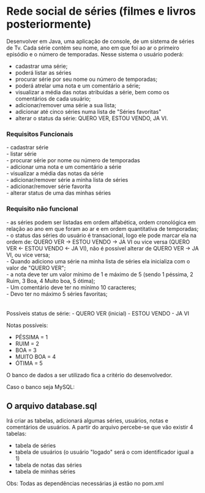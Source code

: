 # Rede social de séries (filmes e livros posteriormente)

Desenvolver em Java, uma aplicação de console, de um sistema de séries de Tv. 
Cada série contém seu nome, ano em que foi ao ar o primeiro episódio e o número de temporadas. 
Nesse sistema o usuário poderá:
- cadastrar uma série;
- poderá listar as séries 
- procurar série por seu nome ou número de temporadas;
- poderá atrelar uma nota e um comentário a série;
- visualizar a média das notas atribuídas a série, bem como os comentários de cada usuário;
- adicionar/remover uma série a sua lista;
- adicionar até cinco séries numa lista de "Séries favoritas"
- alterar o status da série: QUERO VER, ESTOU VENDO, JA VI.


<h3>Requisitos Funcionais</h3>
- cadastrar série<br>
- listar série<br>
- procurar série por nome ou número de temporadas<br>
- adicionar uma nota e um comentário a série<br>
- visualizar a média das notas da série<br>
- adicionar/remover série a minha lista de séries<br>
- adicionar/remover série favorita<br>
- alterar status de uma das minhas séries<br>

<h3>Requisito não funcional</h3>
- as séries podem ser listadas em ordem alfabética, ordem cronológica em relação ao ano em que foram ao ar e em ordem quantitativa de temporadas;<br>
- o status das séries do usuário é transacional, logo ele pode marcar ela na ordem de: QUERO VER -> ESTOU VENDO -> JA VI ou vice versa (QUERO VER <- ESTOU VENDO <- JA VI), não é possível alterar de QUERO VER -> JA VI, ou vice versa;<br>
- Quando adiciono uma série na minha lista de séries ela inicializa com o valor de "QUERO VER";<br>
- a nota deve ter um valor mínimo de 1 e máximo de 5 (sendo 1 péssima, 2 Ruim, 3 Boa, 4 Muito boa, 5 ótima);<br>
- Um comentário deve ter no mínimo 10 caracteres;<br>
- Devo ter no máximo 5 séries favoritas;<br>
<br><br>
Possíveis status de série:
- QUERO VER (inicial)
- ESTOU VENDO
- JA VI

Notas possíveis:
- PÉSSIMA = 1
- RUIM = 2
- BOA = 3
- MUITO BOA = 4
- ÓTIMA = 5
  
O banco de dados a ser utilizado fica a critério do desenvolvedor.

Caso o banco seja MySQL:
<h2>O arquivo database.sql </h2>
Irá criar as tabelas, adicionará algumas séries, usuários, notas e comentários de usuários.
A partir do arquivo percebe-se que vão existir 4 tabelas:

 - tabela de séries
 - tabela de usuários (o usuário "logado" será o com identificador igual a 1)
 - tabela de notas das séries
 - tabela de minhas séries

Obs: Todas as dependências necessárias já estão no pom.xml

